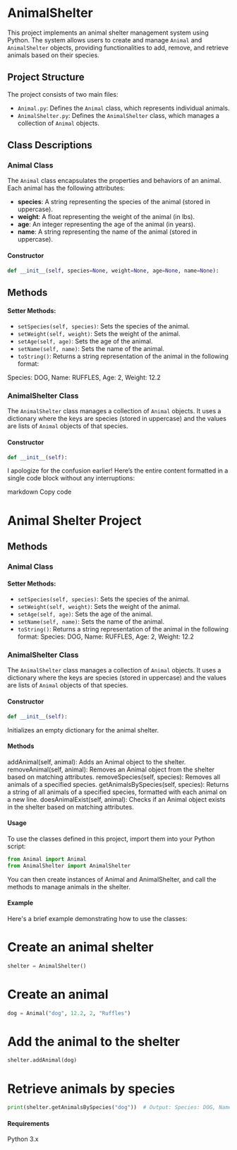 # AnimalShelter

This project implements an animal shelter management system using Python. The system allows users to create and manage `Animal` and `AnimalShelter` objects, providing functionalities to add, remove, and retrieve animals based on their species. 

## Project Structure

The project consists of two main files:

- `Animal.py`: Defines the `Animal` class, which represents individual animals.
- `AnimalShelter.py`: Defines the `AnimalShelter` class, which manages a collection of `Animal` objects.

## Class Descriptions

### Animal Class

The `Animal` class encapsulates the properties and behaviors of an animal. Each animal has the following attributes:

- **species**: A string representing the species of the animal (stored in uppercase).
- **weight**: A float representing the weight of the animal (in lbs).
- **age**: An integer representing the age of the animal (in years).
- **name**: A string representing the name of the animal (stored in uppercase).

#### Constructor

```python
def __init__(self, species=None, weight=None, age=None, name=None):
```
## Methods

#### Setter Methods:

- `setSpecies(self, species)`: Sets the species of the animal.
- `setWeight(self, weight)`: Sets the weight of the animal.
- `setAge(self, age)`: Sets the age of the animal.
- `setName(self, name)`: Sets the name of the animal.
- `toString()`: Returns a string representation of the animal in the following format:

Species: DOG, Name: RUFFLES, Age: 2, Weight: 12.2

### AnimalShelter Class

The `AnimalShelter` class manages a collection of `Animal` objects. It uses a dictionary where the keys are species (stored in uppercase) and the values are lists of `Animal` objects of that species.

#### Constructor

```python
def __init__(self):
```

I apologize for the confusion earlier! Here’s the entire content formatted in a single code block without any interruptions:

markdown
Copy code
# Animal Shelter Project

## Methods

### Animal Class

#### Setter Methods:

- `setSpecies(self, species)`: Sets the species of the animal.
- `setWeight(self, weight)`: Sets the weight of the animal.
- `setAge(self, age)`: Sets the age of the animal.
- `setName(self, name)`: Sets the name of the animal.
- `toString()`: Returns a string representation of the animal in the following format:
Species: DOG, Name: RUFFLES, Age: 2, Weight: 12.2

### AnimalShelter Class

The `AnimalShelter` class manages a collection of `Animal` objects. It uses a dictionary where the keys are species (stored in uppercase) and the values are lists of `Animal` objects of that species.

#### Constructor

```python
def __init__(self):
```
Initializes an empty dictionary for the animal shelter.

#### Methods
addAnimal(self, animal): Adds an Animal object to the shelter.
removeAnimal(self, animal): Removes an Animal object from the shelter based on matching attributes.
removeSpecies(self, species): Removes all animals of a specified species.
getAnimalsBySpecies(self, species): Returns a string of all animals of a specified species, formatted with each animal on a new line.
doesAnimalExist(self, animal): Checks if an Animal object exists in the shelter based on matching attributes.

#### Usage
To use the classes defined in this project, import them into your Python script:

```python
from Animal import Animal
from AnimalShelter import AnimalShelter
```

You can then create instances of Animal and AnimalShelter, and call the methods to manage animals in the shelter.

#### Example
Here's a brief example demonstrating how to use the classes:

# Create an animal shelter
```python
shelter = AnimalShelter()
```

# Create an animal
```python
dog = Animal("dog", 12.2, 2, "Ruffles")
```

# Add the animal to the shelter
```python
shelter.addAnimal(dog)
```

# Retrieve animals by species
```python
print(shelter.getAnimalsBySpecies("dog"))  # Output: Species: DOG, Name: RUFFLES, Age: 2, Weight: 12.2
```

#### Requirements
Python 3.x

